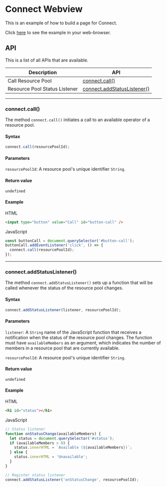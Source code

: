 # Connect Webview
This is an example of how to build a page for Connect.

Click [here](https://hapi-robo.github.io/connect-webview/) to see the example in your web-browser.

## API
This is a list of all APIs that are available.

Description | API
--- | ---
Call Resource Pool | [connect.call()](#connect.call())
Resource Pool Status Listener | [connect.addStatusListener()](#connect.addStatusListener())

---
### connect.call()
The method `connect.call()` initiates a call to an available operator of a resource pool.

#### Syntax
```javascript
connect.call(resourcePoolId);
```

#### Parameters
`resourcePoolId`: A resource pool's unique identifier `String`.

#### Return value
`undefined`

#### Example
HTML
```html
<input type="button" value="Call" id="button-call" />
```

JavaScript
```javascript
const buttonCall = document.querySelector('#button-call');
buttonCall.addEventListener('click', () => {
  connect.call(resourcePoolId);
});
```

---
### connect.addStatusListener()
The method `connect.addStatusListener()` sets up a function that will be called whenever the status of the resource pool changes.

#### Syntax
```javascript
connect.addStatusListener(listener, resourcePoolId);
```

#### Parameters
`listener`: A `String` name of the JavaScript function that receives a notification when the status of the resource pool changes. The function must have `availableMembers` as an argument, which indicates the number of members in a resource pool that are currently available.

`resourcePoolId`: A resource pool's unique identifier `String`.

#### Return value
`undefined`

#### Example
HTML
```html
<h1 id="status"></h1>
```

JavaScript
```javascript
// Status listener
function onStatusChange(availableMembers) {
  let status = document.querySelector('#status');
  if (availableMembers > 0) {
    status.innerHTML = `Available (${availableMembers})`;
  } else {
    status.innerHTML = 'Unavailable';
  }
}

// Register status listener
connect.addStatusListener('onStatusChange', resourcePoolId);
```
